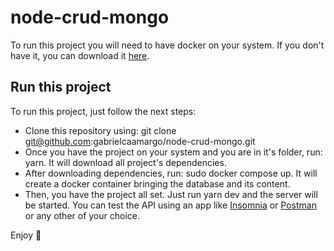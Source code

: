 # node-crud-mongo
To run this project you will need to have docker on your system. If you don't have it, you can download it [here](https://www.docker.com/).

## Run this project

To run this project, just follow the next steps:
- Clone this repository using: git clone git@github.com:gabrielcaamargo/node-crud-mongo.git
- Once you have the project on your system and you are in it's folder, run: yarn. It will download all project's dependencies.
- After downloading dependencies, run: sudo docker compose up. It will create a docker container bringing the database and its content.
- Then, you have the project all set. Just run yarn dev and the server will be started. You can test the API using an app like [Insomnia](https://insomnia.rest/download) or [Postman](https://www.postman.com/) or any other of your choice.

Enjoy 🎇
